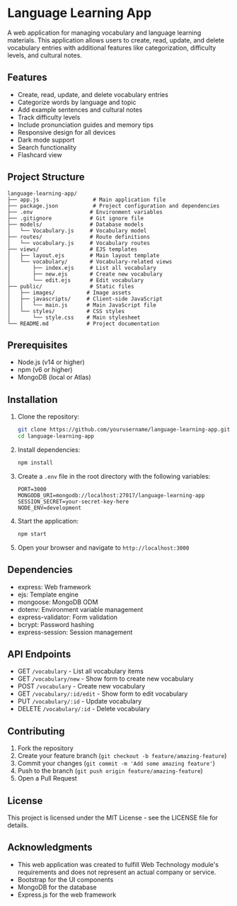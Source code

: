 # Language Learning App

A web application for managing vocabulary and language learning materials. This application allows users to create, read, update, and delete vocabulary entries with additional features like categorization, difficulty levels, and cultural notes.

## Features

- Create, read, update, and delete vocabulary entries
- Categorize words by language and topic
- Add example sentences and cultural notes
- Track difficulty levels
- Include pronunciation guides and memory tips
- Responsive design for all devices
- Dark mode support
- Search functionality
- Flashcard view

## Project Structure

```
language-learning-app/
├── app.js                 # Main application file
├── package.json           # Project configuration and dependencies
├── .env                  # Environment variables
├── .gitignore            # Git ignore file
├── models/               # Database models
│   └── Vocabulary.js     # Vocabulary model
├── routes/               # Route definitions
│   └── vocabulary.js     # Vocabulary routes
├── views/                # EJS templates
│   ├── layout.ejs        # Main layout template
│   └── vocabulary/       # Vocabulary-related views
│       ├── index.ejs     # List all vocabulary
│       ├── new.ejs       # Create new vocabulary
│       └── edit.ejs      # Edit vocabulary
├── public/               # Static files
│   ├── images/          # Image assets
│   ├── javascripts/     # Client-side JavaScript
│   │   └── main.js      # Main JavaScript file
│   └── styles/          # CSS styles
│       └── style.css    # Main stylesheet
└── README.md            # Project documentation
```

## Prerequisites

- Node.js (v14 or higher)
- npm (v6 or higher)
- MongoDB (local or Atlas)

## Installation

1. Clone the repository:
   ```bash
   git clone https://github.com/yourusername/language-learning-app.git
   cd language-learning-app
   ```

2. Install dependencies:
   ```bash
   npm install
   ```

3. Create a `.env` file in the root directory with the following variables:
   ```
   PORT=3000
   MONGODB_URI=mongodb://localhost:27017/language-learning-app
   SESSION_SECRET=your-secret-key-here
   NODE_ENV=development
   ```

4. Start the application:
   ```bash
   npm start
   ```

5. Open your browser and navigate to `http://localhost:3000`

## Dependencies

- express: Web framework
- ejs: Template engine
- mongoose: MongoDB ODM
- dotenv: Environment variable management
- express-validator: Form validation
- bcrypt: Password hashing
- express-session: Session management

## API Endpoints

- GET `/vocabulary` - List all vocabulary items
- GET `/vocabulary/new` - Show form to create new vocabulary
- POST `/vocabulary` - Create new vocabulary
- GET `/vocabulary/:id/edit` - Show form to edit vocabulary
- PUT `/vocabulary/:id` - Update vocabulary
- DELETE `/vocabulary/:id` - Delete vocabulary

## Contributing

1. Fork the repository
2. Create your feature branch (`git checkout -b feature/amazing-feature`)
3. Commit your changes (`git commit -m 'Add some amazing feature'`)
4. Push to the branch (`git push origin feature/amazing-feature`)
5. Open a Pull Request

## License

This project is licensed under the MIT License - see the LICENSE file for details.

## Acknowledgments

- This web application was created to fulfill Web Technology module's requirements and does not represent an actual company or service.
- Bootstrap for the UI components
- MongoDB for the database
- Express.js for the web framework